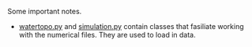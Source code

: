 Some important notes.

- [watertopo.py](https://github.com/erikwu1220/DS-AI/blob/main/src/utils/watertopo.py) and [simulation.py](https://github.com/erikwu1220/DS-AI/blob/main/src/utils/simulation.py) contain classes that fasiliate working with the numerical files. They are used to load in data.